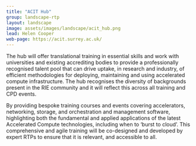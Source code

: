 ```yaml
---
title: "ACIT Hub"
group: landscape-rtp
layout: landscape
image: assets/images/landscape/acit_hub.png
lead: Helen Cooper
web-page: https://acit.surrey.ac.uk/
---
```


The hub will offer translational training in essential skills and work with universities and existing accrediting bodies to provide a professionally recognised talent pool that can drive uptake, in research and industry, of efficient methodologies for deploying, maintaining and using accelerated compute infrastructure. The hub recognises the diversity of backgrounds present in the RIE community and it will reflect this across all training and CPD events.

By providing bespoke training courses and events covering accelerators, networking, storage, and orchestration and management software, highlighting both the fundamental and applied applications of the latest Accelerated Compute technologies, including when to ‘burst to cloud’. This comprehensive and agile training will be co-designed and developed by expert RTPs to ensure that it is relevant, and accessible to all.
